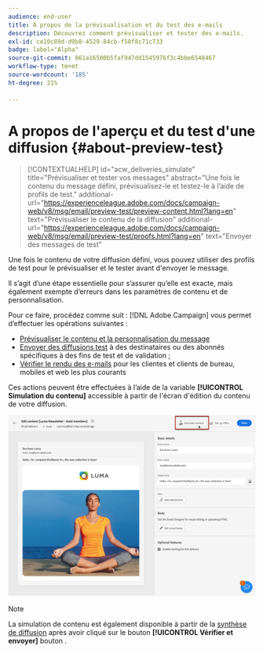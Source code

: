 ```yaml
---
audience: end-user
title: À propos de la prévisualisation et du test des e-mails
description: Découvrez comment prévisualiser et tester des e-mails.
exl-id: ce10c89d-d9b8-4529-84cb-f58f8c71c733
badge: label="Alpha"
source-git-commit: 861a16500b5faf947dd1545976f3c4bbe6548467
workflow-type: tm+mt
source-wordcount: '185'
ht-degree: 21%

---
```


# A propos de l&#39;aperçu et du test d&#39;une diffusion {#about-preview-test}

>[!CONTEXTUALHELP]
>id="acw_deliveries_simulate"
>title="Prévisualiser et tester vos messages"
>abstract="Une fois le contenu du message défini, prévisualisez-le et testez-le à l’aide de profils de test."
>additional-url="https://experienceleague.adobe.com/docs/campaign-web/v8/msg/email/preview-test/preview-content.html?lang=en" text="Prévisualiser le contenu de la diffusion"
>additional-url="https://experienceleague.adobe.com/docs/campaign-web/v8/msg/email/preview-test/proofs.html?lang=en" text="Envoyer des messages de test"

Une fois le contenu de votre diffusion défini, vous pouvez utiliser des profils de test pour le prévisualiser et le tester avant d&#39;envoyer le message.

Il s’agit d’une étape essentielle pour s’assurer qu’elle est exacte, mais également exempte d’erreurs dans les paramètres de contenu et de personnalisation.

Pour ce faire, procédez comme suit : [!DNL Adobe Campaign] vous permet d’effectuer les opérations suivantes :

* [Prévisualiser le contenu et la personnalisation du message](preview-content.md)
* [Envoyer des diffusions test](proofs.md) à des destinataires ou des abonnés spécifiques à des fins de test et de validation ;
* [Vérifier le rendu des e-mails](email-rendering.md) pour les clientes et clients de bureau, mobiles et web les plus courants

Ces actions peuvent être effectuées à l’aide de la variable **[!UICONTROL Simulation du contenu]** accessible à partir de l&#39;écran d&#39;édition du contenu de votre diffusion.

<!-- from the [Edit content](../content/edit-content.md) screen or from the [Email Designer](../content/get-started-email-designer.md).-->

![](assets/simulate-button.png)

>[!NOTE]
>
>La simulation de contenu est également disponible à partir de la [synthèse de diffusion](../monitor/prepare-send.md) après avoir cliqué sur le bouton **[!UICONTROL Vérifier et envoyer]** bouton .
